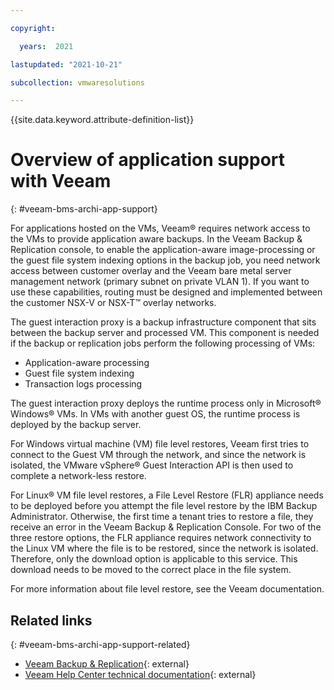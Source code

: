 ```yaml
---

copyright:

  years:  2021

lastupdated: "2021-10-21"

subcollection: vmwaresolutions

---
```


{{site.data.keyword.attribute-definition-list}}

# Overview of application support with Veeam
{: #veeam-bms-archi-app-support}

For applications hosted on the VMs, Veeam® requires network access to the VMs to provide application aware backups. In the Veeam Backup & Replication console, to enable the application-aware image-processing or the guest file system indexing options in the backup job, you need network access between customer overlay and the Veeam bare metal server management network (primary subnet on private VLAN 1). If you want to use these capabilities, routing must be designed and implemented between the customer NSX-V or NSX-T™ overlay networks.

The guest interaction proxy is a backup infrastructure component that sits between the backup server and processed VM. This component is needed if the backup or replication jobs perform the following processing of VMs:
* Application-aware processing
* Guest file system indexing
* Transaction logs processing

The guest interaction proxy deploys the runtime process only in Microsoft® Windows® VMs. In VMs with another guest OS, the runtime process is deployed by the backup server.

For Windows virtual machine (VM) file level restores, Veeam first tries to connect to the Guest VM through the network, and since the network is isolated, the VMware vSphere® Guest Interaction API is then used to complete a network-less restore.

For Linux® VM file level restores, a File Level Restore (FLR) appliance needs to be deployed before you attempt the file level restore by the IBM Backup Administrator. Otherwise, the first time a tenant tries to restore a file, they receive an error in the Veeam Backup & Replication Console. For two of the three restore options, the FLR appliance requires network connectivity to the Linux VM where the file is to be restored, since the network is isolated. Therefore, only the download option is applicable to this service. This download needs to be moved to the correct place in the file system.

For more information about file level restore, see the Veeam documentation.

## Related links
{: #veeam-bms-archi-app-support-related}

* [Veeam Backup & Replication](https://www.veeam.com/vm-backup-recovery-replication-software.html?ad=menu-products){: external}
* [Veeam Help Center technical documentation](https://www.veeam.com/documentation-guides-datasheets.html?ad=menu-resources){: external}
